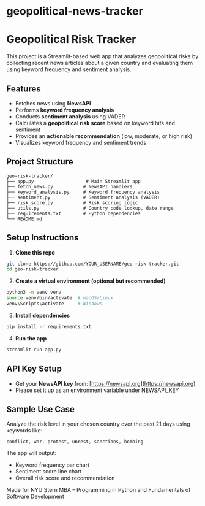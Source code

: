 # geopolitical-news-tracker

# Geopolitical Risk Tracker

This project is a Streamlit-based web app that analyzes geopolitical risks by collecting recent news articles about a given country and evaluating them using keyword frequency and sentiment analysis.

## Features

* Fetches news using **NewsAPI**
* Performs **keyword frequency analysis**
* Conducts **sentiment analysis** using VADER
* Calculates a **geopolitical risk score** based on keyword hits and sentiment
* Provides an **actionable recommendation** (low, moderate, or high risk)
* Visualizes keyword frequency and sentiment trends

## Project Structure

```
geo-risk-tracker/
├── app.py                   # Main Streamlit app
├── fetch_news.py           # NewsAPI handlers
├── keyword_analysis.py     # Keyword frequency analysis
├── sentiment.py            # Sentiment analysis (VADER)
├── risk_score.py           # Risk scoring logic
├── utils.py                # Country code lookup, date range
├── requirements.txt        # Python dependencies
└── README.md
```

## Setup Instructions

1. **Clone this repo**

```bash
git clone https://github.com/YOUR_USERNAME/geo-risk-tracker.git
cd geo-risk-tracker
```

2. **Create a virtual environment (optional but recommended)**

```bash
python3 -m venv venv
source venv/bin/activate  # macOS/Linux
venv\Scripts\activate     # Windows
```

3. **Install dependencies**

```bash
pip install -r requirements.txt
```

4. **Run the app**

```bash
streamlit run app.py
```

## API Key Setup

* Get your **NewsAPI key** from: [https://newsapi.org](https://newsapi.org)
* Please set it up as an environment variable under NEWSAPI_KEY

## Sample Use Case

Analyze the risk level in your chosen country over the past 21 days using keywords like:

```
conflict, war, protest, unrest, sanctions, bombing
```

The app will output:

* Keyword frequency bar chart
* Sentiment score line chart
* Overall risk score and recommendation


Made for NYU Stern MBA – Programming in Python and Fundamentals of Software Development

